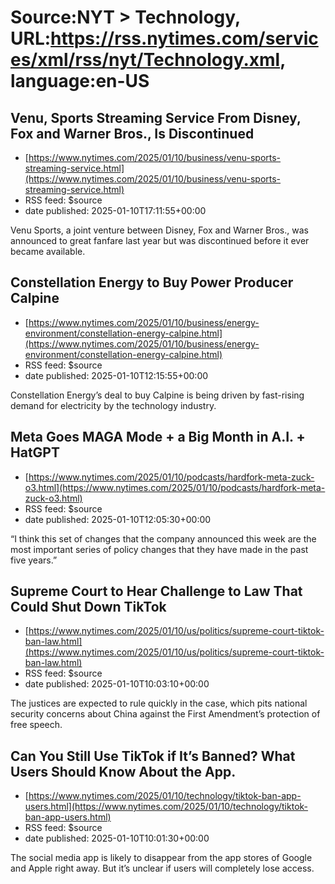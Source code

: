 # Source:NYT > Technology, URL:https://rss.nytimes.com/services/xml/rss/nyt/Technology.xml, language:en-US

## Venu, Sports Streaming Service From Disney, Fox and Warner Bros., Is Discontinued
 - [https://www.nytimes.com/2025/01/10/business/venu-sports-streaming-service.html](https://www.nytimes.com/2025/01/10/business/venu-sports-streaming-service.html)
 - RSS feed: $source
 - date published: 2025-01-10T17:11:55+00:00

Venu Sports, a joint venture between Disney, Fox and Warner Bros., was announced to great fanfare last year but was discontinued before it ever became available.

## Constellation Energy to Buy Power Producer Calpine
 - [https://www.nytimes.com/2025/01/10/business/energy-environment/constellation-energy-calpine.html](https://www.nytimes.com/2025/01/10/business/energy-environment/constellation-energy-calpine.html)
 - RSS feed: $source
 - date published: 2025-01-10T12:15:55+00:00

Constellation Energy’s deal to buy Calpine is being driven by fast-rising demand for electricity by the technology industry.

## Meta Goes MAGA Mode + a Big Month in A.I. + HatGPT
 - [https://www.nytimes.com/2025/01/10/podcasts/hardfork-meta-zuck-o3.html](https://www.nytimes.com/2025/01/10/podcasts/hardfork-meta-zuck-o3.html)
 - RSS feed: $source
 - date published: 2025-01-10T12:05:30+00:00

“I think this set of changes that the company announced this week are the most important series of policy changes that they have made in the past five years.”

## Supreme Court to Hear Challenge to Law That Could Shut Down TikTok
 - [https://www.nytimes.com/2025/01/10/us/politics/supreme-court-tiktok-ban-law.html](https://www.nytimes.com/2025/01/10/us/politics/supreme-court-tiktok-ban-law.html)
 - RSS feed: $source
 - date published: 2025-01-10T10:03:10+00:00

The justices are expected to rule quickly in the case, which pits national security concerns about China against the First Amendment’s protection of free speech.

## Can You Still Use TikTok if It’s Banned? What Users Should Know About the App.
 - [https://www.nytimes.com/2025/01/10/technology/tiktok-ban-app-users.html](https://www.nytimes.com/2025/01/10/technology/tiktok-ban-app-users.html)
 - RSS feed: $source
 - date published: 2025-01-10T10:01:30+00:00

The social media app is likely to disappear from the app stores of Google and Apple right away. But it’s unclear if users will completely lose access.

